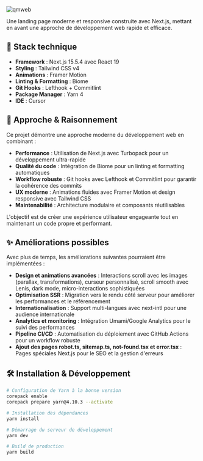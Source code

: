 ![qmweb](https://github.com/user-attachments/assets/4ea966f6-e5b5-4612-970a-3f349c86c78e)

Une landing page moderne et responsive construite avec Next.js, mettant en avant une approche de développement web rapide et efficace.

## 🚀 Stack technique

- **Framework** : Next.js 15.5.4 avec React 19
- **Styling** : Tailwind CSS v4
- **Animations** : Framer Motion
- **Linting & Formatting** : Biome
- **Git Hooks** : Lefthook + Commitlint
- **Package Manager** : Yarn 4
- **IDE** : Cursor

## 🎯 Approche & Raisonnement

Ce projet démontre une approche moderne du développement web en combinant :

- **Performance** : Utilisation de Next.js avec Turbopack pour un développement ultra-rapide
- **Qualité du code** : Intégration de Biome pour un linting et formatting automatiques
- **Workflow robuste** : Git hooks avec Lefthook et Commitlint pour garantir la cohérence des commits
- **UX moderne** : Animations fluides avec Framer Motion et design responsive avec Tailwind CSS
- **Maintenabilité** : Architecture modulaire et composants réutilisables

L'objectif est de créer une expérience utilisateur engageante tout en maintenant un code propre et performant.

## ✨ Améliorations possibles

Avec plus de temps, les améliorations suivantes pourraient être implémentées :

- **Design et animations avancées** : Interactions scroll avec les images (parallax, transformations), curseur personnalisé, scroll smooth avec Lenis, dark mode, micro-interactions sophistiquées
- **Optimisation SSR** : Migration vers le rendu côté serveur pour améliorer les performances et le référencement
- **Internationalisation** : Support multi-langues avec next-intl pour une audience internationale
- **Analytics et monitoring** : Intégration Umami/Google Analytics pour le suivi des performances
- **Pipeline CI/CD** : Automatisation du déploiement avec GitHub Actions pour un workflow robuste
- **Ajout des pages robot.ts, sitemap.ts, not-found.tsx et error.tsx** : Pages spéciales Next.js pour le SEO et la gestion d'erreurs

## 🛠️ Installation & Développement

```bash
# Configuration de Yarn à la bonne version
corepack enable
corepack prepare yarn@4.10.3 --activate

# Installation des dépendances
yarn install

# Démarrage du serveur de développement
yarn dev

# Build de production
yarn build
```
